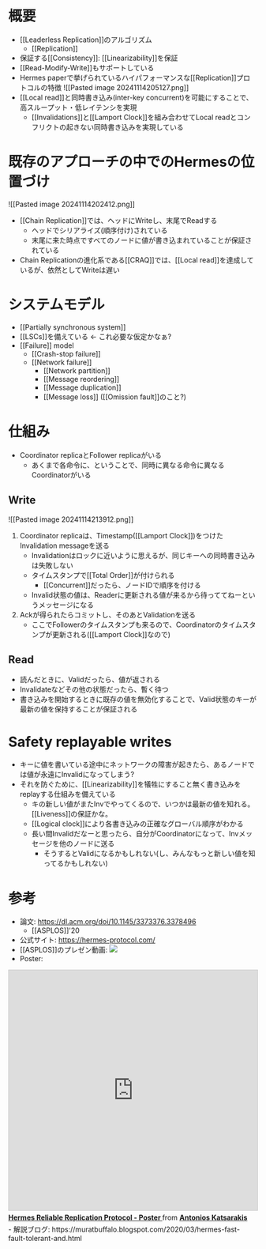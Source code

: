 # 概要
- [[Leaderless Replication]]のアルゴリズム
	- [[Replication]]
- 保証する[[Consistency]]:  [[Linearizability]]を保証
- [[Read-Modify-Write]]もサポートしている
- Hermes paperで挙げられているハイパフォーマンスな[[Replication]]プロトコルの特徴
  ![[Pasted image 20241114205127.png]]
- [[Local read]]と同時書き込み(inter-key concurrent)を可能にすることで、高スループット・低レイテンシを実現
	- [[Invalidations]]と[[Lamport Clock]]を組み合わせてLocal readとコンフリクトの起きない同時書き込みを実現している

# 既存のアプローチの中でのHermesの位置づけ
![[Pasted image 20241114202412.png]]
- [[Chain Replication]]では、ヘッドにWriteし、末尾でReadする
	- ヘッドでシリアライズ(順序付け)されている
	- 末尾に来た時点ですべてのノードに値が書き込まれていることが保証されている
- Chain Replicationの進化系である[[CRAQ]]では、[[Local read]]を達成しているが、依然としてWriteは遅い

# システムモデル
- [[Partially synchronous system]]
- [[LSCs]]を備えている ← これ必要な仮定かなぁ?
- [[Failure]] model
	- [[Crash-stop failure]]
	- [[Network failure]]
		- [[Network partition]]
		- [[Message reordering]]
		- [[Message duplication]]
		- [[Message loss]] ([[Omission fault]]のこと?)

# 仕組み
- Coordinator replicaとFollower replicaがいる
	- あくまで各命令に、ということで、同時に異なる命令に異なるCoordinatorがいる
## Write
![[Pasted image 20241114213912.png]]
1. Coordinator replicaは、Timestamp([[Lamport Clock]])をつけたInvalidation messageを送る
	- Invalidationはロックに近いように思えるが、同じキーへの同時書き込みは失敗しない
	- タイムスタンプで[[Total Order]]が付けられる
		- [[Concurrent]]だったら、ノードIDで順序を付ける
	- Invalid状態の値は、Readerに更新される値が来るから待っててねーというメッセージになる
1. Ackが得られたらコミットし、そのあとValidationを送る
	- ここでFollowerのタイムスタンプも来るので、Coordinatorのタイムスタンプが更新される([[Lamport Clock]]なので)
## Read
- 読んだときに、Validだったら、値が返される
- Invalidateなどその他の状態だったら、暫く待つ
- 書き込みを開始するときに既存の値を無効化することで、Valid状態のキーが最新の値を保持することが保証される
# Safety replayable writes
- キーに値を書いている途中にネットワークの障害が起きたら、あるノードでは値が永遠にInvalidになってしまう?
- それを防ぐために、[[Linearizability]]を犠牲にすること無く書き込みをreplayする仕組みを備えている
	- キの新しい値がまたInvでやってくるので、いつかは最新の値を知れる。[[Liveness]]の保証かな。
	- [[Logical clock]]により各書き込みの正確なグローバル順序がわかる
	- 長い間Invalidだなーと思ったら、自分がCoordinatorになって、Invメッセージを他のノードに送る
		- そうするとValidになるかもしれない(し、みんなもっと新しい値を知ってるかもしれない)
# 参考
- 論文: https://dl.acm.org/doi/10.1145/3373376.3378496
	- [[ASPLOS]]'20
- 公式サイト: https://hermes-protocol.com/
- [[ASPLOS]]のプレゼン動画: ![](https://www.youtube.com/watch?v=5HwOdAjqEdE)
- Poster:
<iframe src="https://www.slideshare.net/slideshow/embed_code/key/793n6tuvZHDyTY?startSlide=1" width="597" height="486" frameborder="0" marginwidth="0" marginheight="0" scrolling="no" style="border:1px solid #CCC; border-width:1px; margin-bottom:5px;max-width: 100%;" allowfullscreen></iframe><div style="margin-bottom:5px"><strong><a href="https://www.slideshare.net/slideshow/hermes-reliable-replication-protocol-230267877/230267877" title="Hermes Reliable Replication Protocol - Poster " target="_blank">Hermes Reliable Replication Protocol - Poster </a></strong> from <strong><a href="https://www.slideshare.net/AntoniosKatsarakis" target="_blank">Antonios Katsarakis</a></strong></div>
- 解説ブログ: https://muratbuffalo.blogspot.com/2020/03/hermes-fast-fault-tolerant-and.html